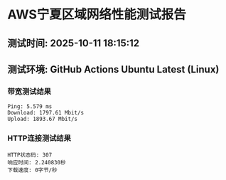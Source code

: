 # AWS宁夏区域网络性能测试报告
## 测试时间: 2025-10-11 18:15:12
## 测试环境: GitHub Actions Ubuntu Latest (Linux)

### 带宽测试结果
```
Ping: 5.579 ms
Download: 1797.61 Mbit/s
Upload: 1893.67 Mbit/s
```

### HTTP连接测试结果
```
HTTP状态码: 307
响应时间: 2.240830秒
下载速度: 0字节/秒
```

